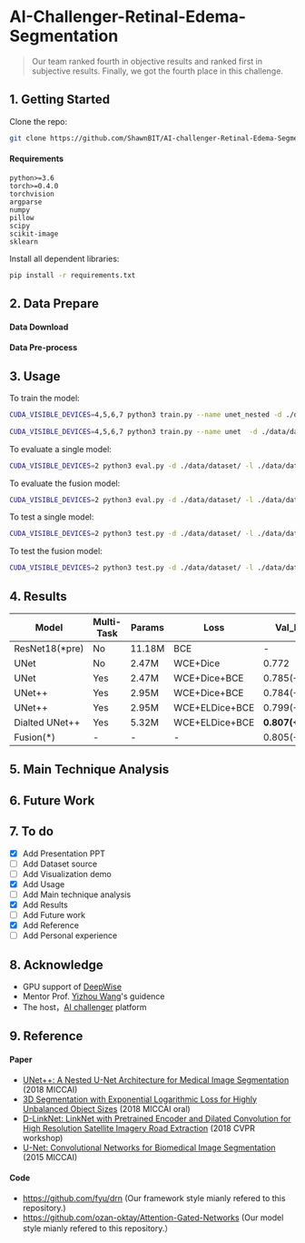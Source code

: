 # AI-Challenger-Retinal-Edema-Segmentation
> Our team ranked fourth in objective results and ranked first in subjective results. Finally, we got the fourth place in this challenge.


## 1. Getting Started

Clone the repo:

  ```bash
  git clone https://github.com/ShawnBIT/AI-challenger-Retinal-Edema-Segmentation.git
  ```

#### Requirements
 ```
python>=3.6
torch>=0.4.0
torchvision
argparse
numpy
pillow
scipy
scikit-image
sklearn
 ```
 Install all dependent libraries:
  ```bash
  pip install -r requirements.txt
  ```
 
## 2. Data Prepare 

#### Data Download

#### Data Pre-process


## 3. Usage
To train the model:
```bash
CUDA_VISIBLE_DEVICES=4,5,6,7 python3 train.py --name unet_nested -d ./data/dataset/ -l ./data/data_path --batch-size 16 -j 16 --epochs 100 -o Adam --lr 0.001 --lr-mode poly --momentum 0.9 --loss mix_33
  
CUDA_VISIBLE_DEVICES=4,5,6,7 python3 train.py --name unet  -d ./data/dataset/ -l ./data/data_path --batch-size 32 -j 32 --epochs 100 -o Adam --lr 0.001 --step 20 --momentum 0.9 --loss mix_3
  ```
To evaluate a single model:
```bash
CUDA_VISIBLE_DEVICES=2 python3 eval.py -d ./data/dataset/ -l ./data/data_path -j 32 --vis --seg-name unet_nested --seg-path result/ori_3D/train/unet_nested_nopre_mix_33_NEW_multi_2_another/checkpoint/model_best.pth.tar
  ```
To evaluate the fusion model:
```bash
CUDA_VISIBLE_DEVICES=2 python3 eval.py -d ./data/dataset/ -l ./data/data_path -j 32 --vis --fusion 
  ```
To test a single model:
```bash
CUDA_VISIBLE_DEVICES=2 python3 test.py -d ./data/dataset/ -l ./data/data_path -j 32 --seg --det --seg-name unet_nested --seg-path result/ori_3D/train/unet_nested_nopre_mix_33_NEW_multi_2_another/checkpoint/model_best.pth.tar
  ```
To test the fusion model:
```bash
CUDA_VISIBLE_DEVICES=2 python3 test.py -d ./data/dataset/ -l ./data/data_path -j 32 --seg --det --fusion
  ```
  
## 4. Results

| Model |Multi-Task| Params| Loss| Val_Dice| Val_Auc| Test_Dice| Test_Auc|Checkpoint|
|---|---|---|---|---|---|---|---|---
| ResNet18(*pre)  |No| 11.18M | BCE| -    | 0.971| -| 0.904| link |
| UNet            |No| 2.47M  | WCE+Dice| 0.772| -| 0.683| -|link|
| UNet            |Yes| 2.47M | WCE+Dice+BCE| 0.785(+1.3%)|0.985(+1.4%) |0.701(+1.8%) |- | link|
| UNet++          |Yes| 2.95M | WCE+Dice+BCE| 0.784(+1.2%)|0.986(+1/5%)| -| -| link|
| UNet++          |Yes| 2.95M | WCE+ELDice+BCE|0.799(+2.7%)|0.989(+1.8%)|0.736(+5.3%) | -|link|
| Dialted UNet++  |Yes| 5.32M | WCE+ELDice+BCE|**0.807(+3.5%)**|0.978(+0.6%) | | |link|
| Fusion(*)      |-|- | -|0.805(+3.3%)|**0.991(2%)**|**0.744(6.1%)**|**0.986(+8.2%)**|link|


## 5. Main Technique Analysis

## 6. Future Work

## 7. To do
- [x] Add Presentation PPT
- [ ] Add Dataset source
- [ ] Add Visualization demo
- [x] Add Usage
- [ ] Add Main technique analysis
- [x] Add Results
- [ ] Add Future work
- [x] Add Reference
- [ ] Add Personal experience

## 8. Acknowledge
 * GPU support of [DeepWise](http://www.deepwise.com/) 
 * Mentor Prof. [Yizhou Wang](http://www.idm.pku.edu.cn/staff/wangyizhou/)'s guidence
 * The host，[AI challenger](https://challenger.ai/) platform

## 9. Reference
#### Paper
 * [UNet++: A Nested U-Net Architecture for Medical Image Segmentation](https://arxiv.org/pdf/1807.10165.pdf) (2018 MICCAI)
 * [3D Segmentation with Exponential Logarithmic Loss for Highly Unbalanced Object Sizes](https://arxiv.org/pdf/1809.00076.pdf) (2018 MICCAI oral)
 * [D-LinkNet: LinkNet with Pretrained Encoder and Dilated Convolution for High Resolution Satellite Imagery Road Extraction](http://openaccess.thecvf.com/content_cvpr_2018_workshops/papers/w4/Zhou_D-LinkNet_LinkNet_With_CVPR_2018_paper.pdf) (2018 CVPR workshop)
 * [U-Net: Convolutional Networks for Biomedical Image Segmentation](https://arxiv.org/pdf/1505.04597.pdf) (2015 MICCAI)

#### Code
 * https://github.com/fyu/drn (Our framework style mianly refered to this repository.)
 * https://github.com/ozan-oktay/Attention-Gated-Networks (Our model style mianly refered to this repository.）
  
